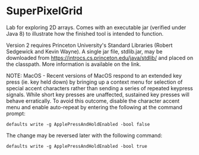 # SuperPixelGrid
Lab for exploring 2D arrays.  Comes with an executable jar (verified under Java 8) to illustrate how the finished tool is intended to function.

Version 2 requires Princeton University's Standard Libraries (Robert Sedgewick and Kevin Wayne).  A single jar file, stdlib.jar, may be downloaded from https://introcs.cs.princeton.edu/java/stdlib/ and placed on the classpath.  More information is available on the link.

NOTE: MacOS - Recent versions of MacOS respond to an extended key press (ie. key held down) by bringing up a context menu for selection of special accent characters rather than sending a series of repeated keypress signals.  While short key presses are  unaffected, sustained key presses will behave erratically.  To avoid this outcome, disable the character accent menu and enable auto-repeat by entering the following at the command prompt:

    defaults write -g ApplePressAndHoldEnabled -bool false

The change may be reversed later with the following command:

    defaults write -g ApplePressAndHoldEnabled -bool true 

